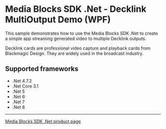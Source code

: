 # Media Blocks SDK .Net - Decklink MultiOutput Demo (WPF)

This sample demonstrates how to use the Media Blocks SDK .Net to create a simple app streaming generated video to multiple Decklink outputs.

Decklink cards are professional video capture and playback cards from Blackmagic Design. They are widely used in the broadcast industry.

## Supported frameworks

- .Net 4.7.2
- .Net Core 3.1
- .Net 5
- .Net 6
- .Net 7
- .Net 8

---

[Media Blocks SDK .Net product page](https://www.visioforge.com/media-blocks-sdk)
